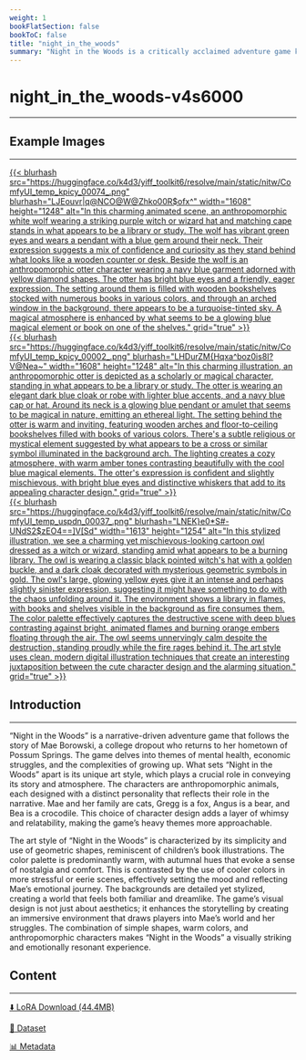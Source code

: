 ```yaml
---
weight: 1
bookFlatSection: false
bookToC: false
title: "night_in_the_woods"
summary: "Night in the Woods is a critically acclaimed adventure game known for its vibrant, hand-drawn animation style, which features a unique blend of anthropomorphic characters and a rich, atmospheric world. The game's art style, characterized by its expressive, emotive characters and detailed, immersive environments, has been praised for its ability to draw players into the game's world and evoke a strong emotional connection."
---
```


<!--markdownlint-disable MD025 MD033 MD034 -->

# night_in_the_woods-v4s6000

---

## Example Images

---

<a href="https://huggingface.co/k4d3/yiff_toolkit6/resolve/main/static/nitw/ComfyUI_temp_kpicy_00074_.png">
  {{< blurhash
    src="https://huggingface.co/k4d3/yiff_toolkit6/resolve/main/static/nitw/ComfyUI_temp_kpicy_00074_.png"
    blurhash="LJEouvr|q@NCO@W@Zhko00R$ofx^"
    width="1608"
    height="1248"
    alt="In this charming animated scene, an anthropomorphic white wolf wearing a striking purple witch or wizard hat and matching cape stands in what appears to be a library or study. The wolf has vibrant green eyes and wears a pendant with a blue gem around their neck. Their expression suggests a mix of confidence and curiosity as they stand behind what looks like a wooden counter or desk. Beside the wolf is an anthropomorphic otter character wearing a navy blue garment adorned with yellow diamond shapes. The otter has bright blue eyes and a friendly, eager expression. The setting around them is filled with wooden bookshelves stocked with numerous books in various colors, and through an arched window in the background, there appears to be a turquoise-tinted sky. A magical atmosphere is enhanced by what seems to be a glowing blue magical element or book on one of the shelves."
    grid="true"
  >}}
</a>

<div class="image-grid">
  <div class="image-grid-container">
    <a href="https://huggingface.co/k4d3/yiff_toolkit6/resolve/main/static/nitw/ComfyUI_temp_kpicy_00002_.png">
      {{< blurhash
        src="https://huggingface.co/k4d3/yiff_toolkit6/resolve/main/static/nitw/ComfyUI_temp_kpicy_00002_.png"
        blurhash="LHDurZM{Hqxa^boz0is8I?V@Nea~"
        width="1608"
        height="1248"
        alt="In this charming illustration, an anthropomorphic otter is depicted as a scholarly or magical character, standing in what appears to be a library or study. The otter is wearing an elegant dark blue cloak or robe with lighter blue accents, and a navy blue cap or hat. Around its neck is a glowing blue pendant or amulet that seems to be magical in nature, emitting an ethereal light. The setting behind the otter is warm and inviting, featuring wooden arches and floor-to-ceiling bookshelves filled with books of various colors. There's a subtle religious or mystical element suggested by what appears to be a cross or similar symbol illuminated in the background arch. The lighting creates a cozy atmosphere, with warm amber tones contrasting beautifully with the cool blue magical elements. The otter's expression is confident and slightly mischievous, with bright blue eyes and distinctive whiskers that add to its appealing character design."
        grid="true"
      >}}
    </a>
  </div>
  <div class="image-grid-container">
    <a href="https://huggingface.co/k4d3/yiff_toolkit6/resolve/main/static/nitw/ComfyUI_temp_uspdn_00037_.png">
      {{< blurhash
        src="https://huggingface.co/k4d3/yiff_toolkit6/resolve/main/static/nitw/ComfyUI_temp_uspdn_00037_.png"
        blurhash="LNEK}e0*S#-UNdS2$zEO4==]V[Sd"
        width="1613"
        height="1254"
        alt="In this stylized illustration, we see a charming yet mischievous-looking cartoon owl dressed as a witch or wizard, standing amid what appears to be a burning library. The owl is wearing a classic black pointed witch's hat with a golden buckle, and a dark cloak decorated with mysterious geometric symbols in gold. The owl's large, glowing yellow eyes give it an intense and perhaps slightly sinister expression, suggesting it might have something to do with the chaos unfolding around it. The environment shows a library in flames, with books and shelves visible in the background as fire consumes them. The color palette effectively captures the destructive scene with deep blues contrasting against bright, animated flames and burning orange embers floating through the air. The owl seems unnervingly calm despite the destruction, standing proudly while the fire rages behind it. The art style uses clean, modern digital illustration techniques that create an interesting juxtaposition between the cute character design and the alarming situation."
        grid="true"
      >}}
    </a>
  </div>
</div>

## Introduction

---

“Night in the Woods” is a narrative-driven adventure game that follows the story of Mae Borowski, a college dropout who returns to her hometown of Possum Springs. The game delves into themes of mental health, economic struggles, and the complexities of growing up. What sets “Night in the Woods” apart is its unique art style, which plays a crucial role in conveying its story and atmosphere. The characters are anthropomorphic animals, each designed with a distinct personality that reflects their role in the narrative. Mae and her family are cats, Gregg is a fox, Angus is a bear, and Bea is a crocodile. This choice of character design adds a layer of whimsy and relatability, making the game’s heavy themes more approachable.

The art style of “Night in the Woods” is characterized by its simplicity and use of geometric shapes, reminiscent of children’s book illustrations. The color palette is predominantly warm, with autumnal hues that evoke a sense of nostalgia and comfort. This is contrasted by the use of cooler colors in more stressful or eerie scenes, effectively setting the mood and reflecting Mae’s emotional journey. The backgrounds are detailed yet stylized, creating a world that feels both familiar and dreamlike. The game’s visual design is not just about aesthetics; it enhances the storytelling by creating an immersive environment that draws players into Mae’s world and her struggles. The combination of simple shapes, warm colors, and anthropomorphic characters makes “Night in the Woods” a visually striking and emotionally resonant experience.

## Content

---

[⬇️ LoRA Download (44.4MB)](https://huggingface.co/k4d3/yiff_toolkit6/resolve/main/night_in_the_woods_sd35-v4s6000.safetensors)

[📐 Dataset](https://huggingface.co/datasets/k4d3/night_in_the_woods)

[📊 Metadata](https://huggingface.co/k4d3/yiff_toolkit6/resolve/main/night_in_the_woods_sd35-v4s6000.json)
